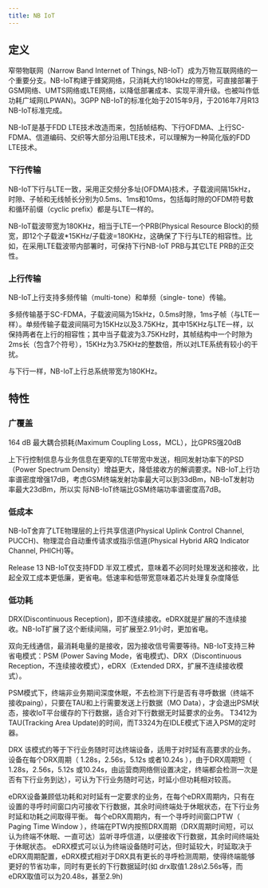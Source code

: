 ```yaml
---
title: NB IoT
---
```


## 定义

窄带物联网（Narrow Band Internet of Things, NB-IoT）成为万物互联网络的一个重要分支。NB-IoT构建于蜂窝网络，只消耗大约180kHz的带宽，可直接部署于GSM网络、UMTS网络或LTE网络，以降低部署成本、实现平滑升级。也被叫作低功耗广域网(LPWAN)。3GPP NB-IoT的标准化始于2015年9月，于2016年7月R13 NB-IoT标准完成。

NB-IoT是基于FDD LTE技术改造而来，包括帧结构、下行OFDMA、上行SC-FDMA、信道编码、交织等大部分沿用LTE技术，可以理解为一种简化版的FDD LTE技术。

### 下行传输

NB-IoT下行与LTE一致，采用正交频分多址(OFDMA)技术，子载波间隔15kHz，时隙、子帧和无线帧长分别为0.5ms、1ms和10ms，包括每时隙的OFDM符号数和循环前缀（cyclic prefix）都是与LTE一样的。

NB-IoT载波带宽为180KHz，相当于LTE一个PRB(Physical Resource Block)的频宽，即12个子载波*15KHz/子载波=180KHz，这确保了下行与LTE的相容性。比如，在采用LTE载波带内部署时，可保持下行NB-IoT PRB与其它LTE PRB的正交性。

### 上行传输

NB-IoT上行支持多频传输（multi-tone）和单频（single- tone）传输。

多频传输基于SC-FDMA，子载波间隔为15kHz，0.5ms时隙，1ms子帧（与LTE一样）。单频传输子载波间隔可为15KHz以及3.75KHz，其中15KHz与LTE一样，以保持两者在上行的相容性；其中当子载波为3.75KHz时，其帧结构中一个时隙为2ms长（包含7个符号），15KHz为3.75KHz的整数倍，所以对LTE系统有较小的干扰。

与下行一样，NB-IoT上行总系统带宽为180KHz。

## 特性

### 广覆盖

164 dB 最大耦合损耗(Maximum Coupling Loss，MCL），比GPRS强20dB

上下行控制信息与业务信息在更窄的LTE带宽中发送，相同发射功率下的PSD（Power Spectrum Density）增益更大，降低接收方的解调要求。NB-IoT上行功率谱密度增强17dB，考虑GSM终端发射功率最大可以到33dBm，NB-IoT发射功率最大23dBm，所以实 际NB-IoT终端比GSM终端功率谱密度高7dB。

### 低成本

NB-IoT舍弃了LTE物理层的上行共享信道(Physical Uplink Control Channel, PUCCH)、物理混合自动重传请求或指示信道(Physical Hybrid ARQ Indicator Channel, PHICH)等。

Release 13 NB-IoT仅支持FDD 半双工模式，意味着不必同时处理发送和接收，比起全双工成本更低廉，更省电。低速率和低带宽意味着芯片处理复杂度降低

### 低功耗

DRX(Discontinuous Reception)，即不连续接收。eDRX就是扩展的不连续接收。NB-IoT扩展了这个断续间隔，可扩展至2.91小时，更加省电。

双向无线通信，最消耗电量的是接收，因为接收信号需要等待。NB-IoT支持三种省电模式：PSM (Power Saving Mode，省电模式)、DRX（Discontinuous Reception，不连续接收模式），eDRX（Extended DRX，扩展不连续接收模式）。

PSM模式下，终端非业务期间深度休眠，不去检测下行是否有寻呼数据（终端不接收paing），只要在TAU和上行需要发送上行数据（MO Data），才会退出PSM状态，接收IoT平台缓存的下行数据，适合对下行数据无时延要求的业务。 T3412为TAU(Tracking Area Update)的时间，而T3324为在IDLE模式下进入PSM的定时器。 

DRX 该模式约等于下行业务随时可达终端设备，适用于对时延有高要求的业务。 设备在每个DRX周期（ 1.28s，2.56s，5.12s 或者10.24s ），由于DRX周期短（ 1.28s，2.56s，5.12s 或10.24s，由运营商网络侧设置决定，终端都会检测一次是否有下行业务到达），可认为下行业务随时可达，时延小但功耗相对较高。

eDRX设备兼顾低功耗和对时延有一定要求的业务，在每个eDRX周期内，只有在设置的寻呼时间窗口内可接收下行数据，其余时间终端处于休眠状态，在下行业务时延和功耗之间取得平衡。 每个eDRX周期内，有一个寻呼时间窗口PTW（ Paging Time Window ），终端在PTW内按照DRX周期（DRX周期时间短，可以认为终端不休眠、一直可达）监听寻呼信道，以便接收下行数据，其余时间终端处于休眠状态。 eDRX模式可以认为终端设备随时可达，但时延较大，时延取决于eDRX周期配置，eDRX模式相对于DRX具有更长的寻呼检测周期，使得终端能够更好的节省功率，同时有更长的下行数据延时(如 drx取值1.28s\\2.56s等，而eDRX取值可以为20.48s，甚至2.9h) 
